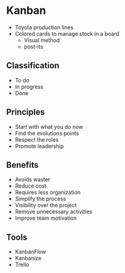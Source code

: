 # Kanban

- Toyota production lines
- Colored cards to manage stock in a board
  - Visual method
  - post-its

## Classification

- To do
- In progress
- Done

## Principles

- Start with what you do now
- Find the evolutions points
- Respect the roles
- Promote leadership

## Benefits

- Avoids waster
- Reduce cost
- Requires less organization
- Simplify the process
- Visibility over the project
- Remove unnecessary activities
- Improve team motivation

## Tools

- KanbanFlow
- Kanbanize
- Trello

